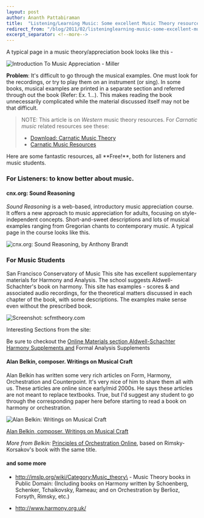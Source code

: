 ```yaml
---
layout: post
author: Ananth Pattabiraman
title:  "Listening/Learning Music: Some excellent Music Theory resources (Scores & Audio)"
redirect_from: "/blog/2011/02/listeninglearning-music-some-excellent-music-theory-resources-scores-audio/"
excerpt_separator: <!--more-->
---
```

A typical page in a music theory/appreciation book looks like this -

<img class="img-responsive" alt="Introduction To Music Appreciation - Miller" src="{{site.url}}/images/sample_intro-to-music-appreciation_miller.jpg" />

**Problem**: It's difficult to go through the musical examples.  One must look for the recordings, or try to play them on an instrument (or sing). In some books, musical examples are printed in a separate section and referred through out the book (Refer: Ex. 1...). This makes reading the book unnecessarily complicated while the material discussed itself may not be that difficult.
<!--more-->
<blockquote><p>NOTE: This article is on <em>Western</em> music theory resources. For <em>Carnatic music</em> related resources see these:
<ul>
    <li> <a href="{% post_url 2010-04-07-carnatic-music-theory-download %}">Download: Carnatic Music Theory</a></li>
    <li> <a href="{% post_url 2016-04-25-carnatic-resources %}">Carnatic Music Resources</a></li>
</ul></p></blockquote>

<p class='lead'>Here are some fantastic resources, all **Free!**, both for listeners and music students.</p>

### For Listeners: to know better about music.

#### cnx.org: Sound Reasoning

*Sound Reasoning* is a web-based, introductory music appreciation course. It offers a new approach to music appreciation for adults, focusing on style-independent concepts.  Short-and-sweet descriptions and lots of musical examples ranging from Gregorian chants to contemporary music. A typical page in the course looks like this.
 
<img class="img-responsive" src="{{site.url}}/images/screenshot-sound_reasoning.png" alt="cnx.org: Sound Reasoning, by Anthony Brandt" />

### For Music Students

 San Francisco Conservatory of Music This site has excellent supplementary materials for Harmony and Analysis. The school suggests Aldwell-Schachter's book on harmony.  This site has examples - scores & and associated audio recordings, for the theoretical matters discussed in each chapter of the book, with some descriptions. The examples make sense even without the prescribed book.

<img class="img-responsive" src="{{site.url}}/images/screenshot-sfcmtheory.png" alt="Screenshot: scfmtheory.com" />
<http://www.sfcmtheory.com/>

 Interesting Sections from the site:

 Be sure to checkout the [Online Materials section,](http://sfcmtheory.com/online_materials.htm)[Aldwell-Schachter Harmony Supplements and](http://sfcmtheory.com/harmony_supplements/harmony_supplements.html)
 Formal Analysis Supplements

#### Alan Belkin, composer. Writings on Musical Craft

  Alan Belkin has written some very rich articles on Form, Harmony, Orchestration and Counterpoint. It's very nice of him to share them all with us. These articles are online since early/mid 2000s. He says these articles are not meant to replace textbooks. True, but I'd suggest any student to go through the corresponding paper here before starting to read a book on harmony or orchestration.


 <img class="img-responsive" src="{{site.url}}/images/screenshot-belkin.png" alt="Alan Belkin: Writings on Musical Craft" />

[Alan Belkin, composer. Writings on Musical Craft](http://alanbelkinmusic.com/ABWritingNAV.html)

*More from Belkin:* [Principles of Orchestration Online](http://www.northernsounds.com/forum/forumdisplay.php/77-Principles-of-Orchestration-On-line), based on Rimsky-Korsakov's book with the same title.


#### and some more

 -  <http://imslp.org/wiki/Category:Music_theory\> - Music Theory books in Public Domain: (Including books on Harmony written by Schoenberg, Schenker, Tchaikovsky, Rameau; and on Orchestration by Berlioz, Forsyth, Rimsky, etc.)

 - <http://www.harmony.org.uk/>
